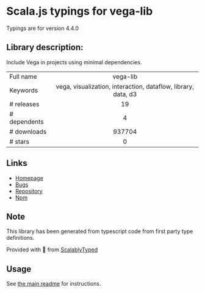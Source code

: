 
# Scala.js typings for vega-lib

Typings are for version 4.4.0

## Library description:
Include Vega in projects using minimal dependencies.

|                    |                 |
| ------------------ | :-------------: |
| Full name          | vega-lib |
| Keywords           | vega, visualization, interaction, dataflow, library, data, d3 |
| # releases         | 19 |
| # dependents       | 4 |
| # downloads        | 937704 |
| # stars            | 0 |

## Links
- [Homepage](https://github.com/vega/vega-lib#readme)
- [Bugs](https://github.com/vega/vega-lib/issues)
- [Repository](https://github.com/vega/vega-lib)
- [Npm](https://www.npmjs.com/package/vega-lib)
    


## Note
This library has been generated from typescript code from first party type definitions.

Provided with :purple_heart: from [ScalablyTyped](https://github.com/oyvindberg/ScalablyTyped)

## Usage
See [the main readme](../../readme.md) for instructions.


